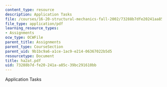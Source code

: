 ```yaml
---
content_type: resource
description: Application Tasks
file: /courses/16-20-structural-mechanics-fall-2002/73288b7dfe20241aa85c39bc291610bb_ha2at.pdf
file_type: application/pdf
learning_resource_types:
- Assignments
ocw_type: OCWFile
parent_title: Assignments
parent_type: CourseSection
parent_uid: 9b1bc9a6-a1ce-1ac9-e214-06367022b5d5
resourcetype: Document
title: ha2at.pdf
uid: 73288b7d-fe20-241a-a85c-39bc291610bb
---
```

Application Tasks

